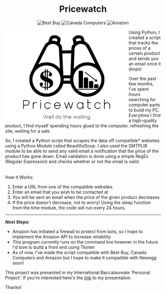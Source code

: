 <h1 align="center">Pricewatch</h1>

<p align="center">
  <img alt="Best Buy" src="https://img.shields.io/badge/Best%20Buy-Up-brightgreen">
  <img alt="Canada Computers" src="https://img.shields.io/badge/Canada%20Computers-Up-brightgreen">
  <img alt="Amazon" src="https://img.shields.io/badge/Amazon-Down-red">
</p>

<img align="left" src="/logo.png" alt="Pricewatch Logo" width="400">

Using Python, I created a script that tracks the prices of a certain product and sends you an email once it drops!

Over the past few months, I've spent *hours* searching for computer parts to build my PC. 
Everytime I find a high-quality product, I find myself spending hours glued to the computer, refreshing the site, waiting for a sale.

So, I created a Python script that scrapes the data off compatible* websites using a Python Module called BeautifulSoup.
I also used the SMTPLIB module to be able to send any valid email a notification that the price of the product has gone down. Email validation is done using a simple RegEx (Regular Expression) and checks whether or not the email is valid.
<br><br><br>
How it Works:
1. Enter a URL from one of the compatible websites
2. Enter an email that you wish to be contacted at 
3. You will be sent an email when the price of the given product decreases
4. If the price doesn't decrease, not to worry! Using the sleep function from the time module, the code will run every 24 hours.
___

***Next Steps:***
- Amazon has initiated a firewall to protect from bots, so I hope to implement the Amazon API to increase reliability
- This program currently runs on the command line however in the future I'd love to build a front end using Tkinter
- As of now, I've made the script compatible with Best Buy, Canada Computers and Amazon but I hope to make it compatible with Newegg soon!

This project was presented in my International Baccalaureate 'Personal Project'. If you're interested here's the [link](http://bit.ly/Pricewatch) to my presentation

Thanks!
